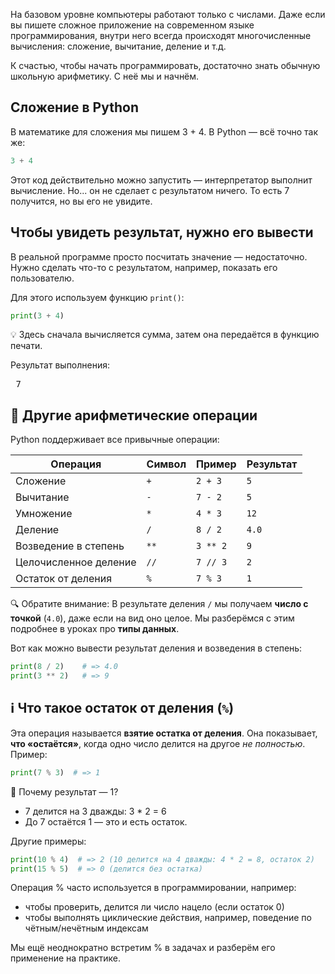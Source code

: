 На базовом уровне компьютеры работают только с числами. Даже если вы пишете сложное приложение на современном языке программирования, внутри него всегда происходят многочисленные вычисления: сложение, вычитание, деление и т.д.

К счастью, чтобы начать программировать, достаточно знать обычную школьную арифметику. С неё мы и начнём.

## Сложение в Python

В математике для сложения мы пишем 3 + 4. В Python — всё точно так же:

```Python
3 + 4
```

Этот код действительно можно запустить — интерпретатор выполнит вычисление.
Но... он не сделает с результатом ничего. То есть 7 получится, но вы его не увидите.

## Чтобы увидеть результат, нужно его вывести

В реальной программе просто посчитать значение — недостаточно. Нужно сделать что-то с результатом, например, показать его пользователю.

Для этого используем функцию `print()`:

```Python
print(3 + 4)
```

💡 Здесь сначала вычисляется сумма, затем она передаётся в функцию печати.

Результат выполнения:

<pre class='hexlet-basics-output'> 7 </pre>

## 🧮 Другие арифметические операции

Python поддерживает все привычные операции:

| Операция               | Символ | Пример       | Результат |
|------------------------|--------|--------------|-----------|
| Сложение               | `+`    | `2 + 3`      | `5`       |
| Вычитание              | `-`    | `7 - 2`      | `5`       |
| Умножение              | `*`    | `4 * 3`      | `12`      |
| Деление                | `/`    | `8 / 2`      | `4.0`     |
| Возведение в степень   | `**`   | `3 ** 2`     | `9`       |
| Целочисленное деление  | `//`   | `7 // 3`     | `2`       |
| Остаток от деления     | `%`    | `7 % 3`      | `1`       |

🔍 Обратите внимание: В результате деления `/` мы получаем **число с точкой** (`4.0`), даже если на вид оно целое. Мы разберёмся с этим подробнее в уроках про **типы данных**.

Вот как можно вывести результат деления и возведения в степень:

```Python
print(8 / 2)    # => 4.0
print(3 ** 2)   # => 9
```

## ℹ️ Что такое остаток от деления (`%`)

Эта операция называется **взятие остатка от деления**. Она показывает, **что «остаётся»**, когда одно число делится на другое *не полностью*. Пример:

```Python
print(7 % 3)  # => 1
```

📘 Почему результат — 1?

  - 7 делится на 3 дважды: 3 * 2 = 6
  - До 7 остаётся 1 — это и есть остаток.

Другие примеры:

```Python
print(10 % 4)  # => 2 (10 делится на 4 дважды: 4 * 2 = 8, остаток 2)
print(15 % 5)  # => 0 (делится без остатка)
```


Операция % часто используется в программировании, например:

  - чтобы проверить, делится ли число нацело (если остаток 0)
  - чтобы выполнять циклические действия, например, поведение по чётным/нечётным индексам

Мы ещё неоднократно встретим % в задачах и разберём его применение на практике.
